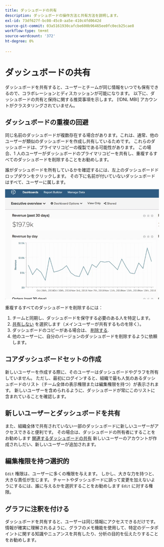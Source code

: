 ```yaml
---
title: ダッシュボードの共有
description: ダッシュボードの操作方法と共有方法を説明します。
exl-id: 73df627f-bc08-45c0-aa5e-410c4fd0642d
source-git-commit: 03a5161930cafcbe600b96465ee0fc0ecb25cae8
workflow-type: tm+mt
source-wordcount: '372'
ht-degree: 0%

---
```


# ダッシュボードの共有

ダッシュボードを共有すると、ユーザーとチームが同じ情報をいつでも保有できるので、コラボレーションとディスカッションが可能になります。 以下に、ダッシュボードの共有と保持に関する推奨事項を示します。 [!DNL MBI] アカウントがクラスタリングされていません。

## ダッシュボードの重複の回避

同じ名前のダッシュボードが複数存在する場合があります。これは、通常、他のユーザーが類似のダッシュボードを作成し共有しているためです。 これらのダッシュボードは、プライマリコピーの複製である可能性があります。 この場合、1 人のユーザーがダッシュボードのプライマリコピーを共有し、重複するすべてのダッシュボードを削除することをお勧めします。

誰がダッシュボードを所有しているかを確認するには、左上のダッシュボードドロップダウンをクリックします。 その下に名前が付いていないダッシュボードはすべて、ユーザーに属します。

![](../../mbi/assets/Dash_ownership.gif)

重複するすべてのダッシュボードを削除するには：

1. チームと同期し、ダッシュボードを保守する必要のある人を特定します。
1. [共有しない](../data-user/dashboards/leave-dashboard.md) を選択します（メインユーザーが共有するものを除く）。
1. ダッシュボードのコピーがある場合は、 [削除する](../data-user/dashboards/deleting-dashboard.md).
1. 他のユーザーに、自分のバージョンのダッシュボードを削除するように依頼します。

## コアダッシュボードセットの作成

新しいユーザーを作成する際に、そのユーザーはダッシュボードやグラフを所有していません。 ただし、最初にログインすると、組織で最も人気のあるダッシュボードのリスト（チーム全体の表示権限または編集権限を持つ）が表示されます。 新しいユーザーを含められるように、ダッシュボードが常にこのリストに含まれていることを確認します。

## 新しいユーザーとダッシュボードを共有

また、組織全体で共有されていない一部のダッシュボードに新しいユーザーがアクセスできると便利です。 その場合は、ダッシュボードの所有者にすることをお勧めします [関連するダッシュボードの共有](../data-user/dashboards/share-dashboard-with-users.md) 新しいユーザーのアカウントが作成されしだい、新しいユーザーが追加されます。

## 編集権限を持つ選択的

`Edit` 権限は、ユーザーに多くの権限を与えます。 しかし、大きな力を持つと、大きな責任が生じます。 チャートやダッシュボードに誤って変更を加えないようにするには、誰に与えるかを選択することをお勧めします `Edit` に対する権限。

## グラフに注釈を付ける

ダッシュボードを共有すると、ユーザーは同じ情報にアクセスできるだけです。 情報が確実に理解されるように、グラフのメモ機能を使用して、特定のデータポイントに関する知識やニュアンスを共有したり、分析の目的を伝えたりすることをお勧めします。
